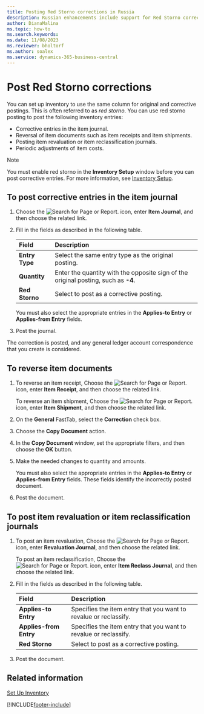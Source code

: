 ```yaml
---
title: Posting Red Storno corrections in Russia
description: Russian enhancements include support for Red Storno corrections.
author: DianaMalina
ms.topic: how-to
ms.search.keywords:
ms.date: 11/08/2023
ms.reviewer: bholtorf
ms.author: soalex
ms.service: dynamics-365-business-central
---
```


# Post Red Storno corrections

You can set up inventory to use the same column for original and corrective postings. This is often referred to as *red storno*. You can use red storno posting to post the following inventory entries:

- Corrective entries in the item journal.
- Reversal of item documents such as item receipts and item shipments.
- Posting item revaluation or item reclassification journals.
- Periodic adjustments of item costs.

> [!NOTE]
> You must enable red storno in the **Inventory Setup** window before you can post corrective entries. For more information, see [Inventory Setup](Inventory-Setup.md).  

## To post corrective entries in the item journal

1. Choose the ![Search for Page or Report.](../../media/ui-search/searchpageorreport.png) icon, enter **Item Journal**, and then choose the related link.

2. Fill in the fields as described in the following table.

   | Field          | Description                                                  |
   | :------------- | :----------------------------------------------------------- |
   | **Entry Type** | Select the same entry type as the original posting.          |
   | **Quantity**   | Enter the quantity with the opposite sign of the original posting, such as **-4**. |
   | **Red Storno** | Select to post as a corrective posting.                      |

   You must also select the appropriate entries in the **Applies-to Entry** or **Applies-from Entry** fields.

3. Post the journal.

The correction is posted, and any general ledger account correspondence that you create is considered.

## To reverse item documents

1. To reverse an item receipt, Choose the ![Search for Page or Report.](../../media/ui-search/searchpageorreport.png) icon, enter **Item Receipt**, and then choose the related link.

   To reverse an item shipment, Choose the ![Search for Page or Report.](../../media/ui-search/searchpageorreport.png) icon, enter **Item Shipment**, and then choose the related link.

2. On the **General** FastTab, select the **Correction** check box.

3. Choose the **Copy Document** action.

4. In the **Copy Document** window, set the appropriate filters, and then choose the **OK** button.

5. Make the needed changes to quantity and amounts.

   You must also select the appropriate entries in the **Applies-to Entry** or **Applies-from Entry** fields. These fields identify the incorrectly posted document.

6. Post the document.

## To post item revaluation or item reclassification journals 

1. To post an item revaluation, Choose the ![Search for Page or Report.](../../media/ui-search/searchpageorreport.png) icon, enter **Revaluation Journal**, and then choose the related link.

   To post an item reclassification, Choose the ![Search for Page or Report.](../../media/ui-search/searchpageorreport.png) icon, enter **Item Reclass Journal**, and then choose the related link.

2. Fill in the fields as described in the following table.

   | Field                  | Description                                                  |
   | :--------------------- | :----------------------------------------------------------- |
   | **Applies-to Entry**   | Specifies the item entry that you want to revalue or reclassify. |
   | **Applies-from Entry** | Specifies the item entry that you want to revalue or reclassify. |
   | **Red Storno**         | Select to post as a corrective posting.                      |

3. Post the document.

## Related information

[Set Up Inventory](Inventory-Setup.md)  


[!INCLUDE[footer-include](../../includes/footer-banner.md)]
